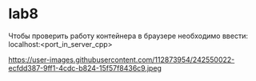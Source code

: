 # lab8
Чтобы проверить работу контейнера в браузере необходимо ввести: localhost:<port_in_server_cpp>

https://user-images.githubusercontent.com/112873954/242550022-ecfdd387-9ff1-4cdc-b824-15f57f8436c9.jpeg

